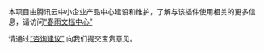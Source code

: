本项目由腾讯云中小企业产品中心建设和维护，了解与该插件使用相关的更多信息，请访问[“春雨文档中心”](https://openapp.qq.com/docs/Wordpress/ims.html) 

请通过[“咨询建议”](https://support.qq.com/products/164613) 向我们提交宝贵意见。